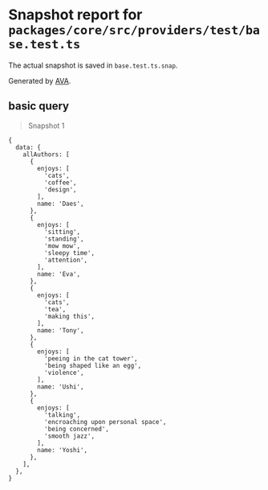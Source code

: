 # Snapshot report for `packages/core/src/providers/test/base.test.ts`

The actual snapshot is saved in `base.test.ts.snap`.

Generated by [AVA](https://avajs.dev).

## basic query

> Snapshot 1

    {
      data: {
        allAuthors: [
          {
            enjoys: [
              'cats',
              'coffee',
              'design',
            ],
            name: 'Daes',
          },
          {
            enjoys: [
              'sitting',
              'standing',
              'mow mow',
              'sleepy time',
              'attention',
            ],
            name: 'Eva',
          },
          {
            enjoys: [
              'cats',
              'tea',
              'making this',
            ],
            name: 'Tony',
          },
          {
            enjoys: [
              'peeing in the cat tower',
              'being shaped like an egg',
              'violence',
            ],
            name: 'Ushi',
          },
          {
            enjoys: [
              'talking',
              'encroaching upon personal space',
              'being concerned',
              'smooth jazz',
            ],
            name: 'Yoshi',
          },
        ],
      },
    }
